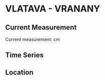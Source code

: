 # VLATAVA - VRANANY

## Current Measurement

Current measurement: <Value topic="rivers/pegel-online/MOLDAU/VRANANY/measurementValue"/> cm

## Time Series

<TimeSeries topic="rivers/pegel-online/MOLDAU/VRANANY/measurementValue" period="week" />

## Location

<WorldMap>
  <Marker lat="None" lon="None" labelTopic="rivers/pegel-online/MOLDAU/VRANANY" />
</WorldMap>

